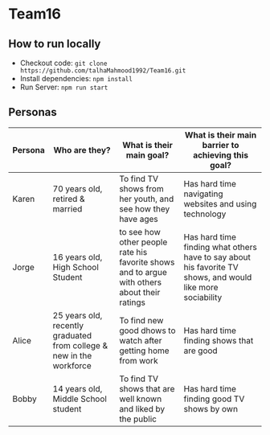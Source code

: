 # Team16

## How to run locally

- Checkout code: `git clone https://github.com/talhaMahmood1992/Team16.git`
- Install dependencies: `npm install`
- Run Server: `npm run start`

## Personas

| Persona      | Who are they? | What is their main goal? | What is their main barrier to achieving this goal? |
| -----------  | ------------- | ------------------------ | -------------------------------------------------- |
| Karen        | 70 years old, retired & married | To find TV shows from her youth, and see how they have ages | Has hard time navigating websites and using technology |
| Jorge        | 16 years old, High School Student | to see how other people rate his favorite shows and to argue with others about their ratings | Has hard time finding what others have to say about his favorite TV shows, and would like more sociability |
| Alice        | 25 years old, recently graduated from college & new in the workforce | To find new good dhows to watch after getting home from work | Has hard time finding shows that are good |
| Bobby        | 14 years old, Middle School student | To find TV shows that are well known and liked by the public | Has hard time finding good TV shows by own |
